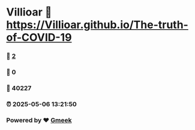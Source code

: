 # Villioar :link: https://Villioar.github.io/The-truth-of-COVID-19 
### :page_facing_up: [2](https://Villioar.github.io/The-truth-of-COVID-19/tag.html) 
### :speech_balloon: 0 
### :hibiscus: 40227 
### :alarm_clock: 2025-05-06 13:21:50 
### Powered by :heart: [Gmeek](https://github.com/Meekdai/Gmeek)

